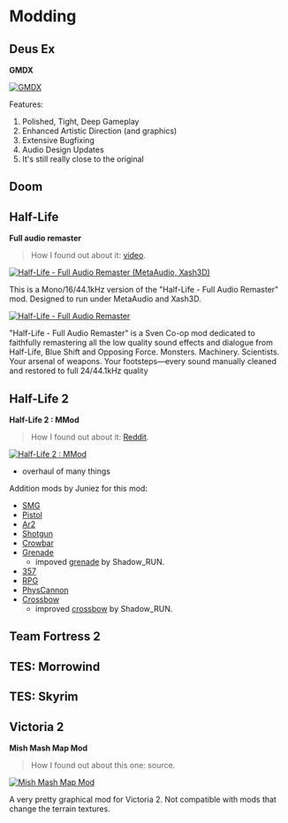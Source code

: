 # Modding

## Deus Ex

**GMDX**

<a href="https://www.moddb.com/mods/gmdx" title="View GMDX on Mod DB"><img src="https://button.moddb.com/popularity/medium/mods/22166.png" alt="GMDX"></a>

Features:

1. Polished, Tight, Deep Gameplay
2. Enhanced Artistic Direction (and graphics)
3. Extensive Bugfixing
4. Audio Design Updates
5. It's still really close to the original



## Doom

## Half-Life

**Full audio remaster**

> How I found out about it: [video](https://www.youtube.com/watch?v=5Vh1UkCPXLA&list=LL).

<a href="https://www.moddb.com/games/half-life/addons/half-life-full-audio-remaster-metaaudio-xash3d" title="Download Half-Life - Full Audio Remaster (MetaAudio, Xash3D) - Mod DB" target="_blank"><img src="https://button.moddb.com/download/medium/230491.png" alt="Half-Life - Full Audio Remaster (MetaAudio, Xash3D)" /></a>

This is a Mono/16/44.1kHz version of the "Half-Life - Full Audio Remaster" mod. Designed to run under MetaAudio and Xash3D.

<a href="https://www.moddb.com/mods/sven-co-op/addons/half-life-full-audio-remaster" title="Download Half-Life - Full Audio Remaster - Mod DB" target="_blank"><img src="https://button.moddb.com/download/medium/230426.png" alt="Half-Life - Full Audio Remaster" /></a>

"Half-Life - Full Audio Remaster" is a Sven Co-op mod dedicated to faithfully remastering all the low quality sound effects and dialogue from Half-Life, Blue Shift and Opposing Force. Monsters. Machinery. Scientists. Your arsenal of weapons. Your footsteps—every sound manually cleaned and restored to full 24/44.1kHz quality

## Half-Life 2

**Half-Life 2 : MMod**

> How I found out about it: [Reddit](https://www.reddit.com/r/HalfLife/comments/fj23qi/any_good_visual_mods/).

<a href="https://www.moddb.com/mods/hl2-ep2-enhased-mod" title="View Half-Life 2 : MMod on Mod DB"><img src="https://button.moddb.com/popularity/medium/mods/14768.png" alt="Half-Life 2 : MMod"></a>

- overhaul of many things

Addition mods by Juniez for this mod:

- [SMG](https://www.artstation.com/artwork/4Ze4Y)
- [Pistol](https://www.artstation.com/artwork/84xon)
- [Ar2](https://www.artstation.com/artwork/KaaJ2r)
- [Shotgun](https://www.artstation.com/artwork/2xnOoy)
- [Crowbar](https://www.artstation.com/artwork/N5E4Wg)
- [Grenade](https://www.artstation.com/artwork/N5oo6q)
  - impoved [grenade](https://gamebanana.com/mods/243484) by Shadow_RUN.
- [357](https://www.artstation.com/artwork/nQLYzO)
- [RPG](https://www.artstation.com/artwork/aR3mmR)
- [PhysCannon](https://www.artstation.com/artwork/lVmDQJ)
- [Crossbow](https://www.artstation.com/artwork/4bxbVL)
  - improved [crossbow](https://gamebanana.com/mods/243486) by Shadow_RUN.

## Team Fortress 2

## TES: Morrowind

## TES: Skyrim

## Victoria 2
**Mish Mash Map Mod**

> How I found out about this one: source.

<a href="https://www.moddb.com/mods/mish-mash-map-mod" title="View Mish Mash Map Mod on Mod DB"><img src="https://button.moddb.com/popularity/medium/mods/45045.png" alt="Mish Mash Map Mod"></a>

A very pretty graphical mod for Victoria 2. Not compatible with mods that change the terrain textures.